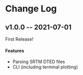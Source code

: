 # Change Log

## v1.0.0 -- 2021-07-01

First Release!

#### Features
* Parsing SRTM DTED files
* CLI (including terminal plotting)
